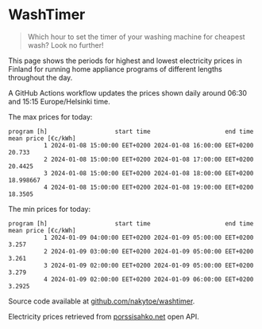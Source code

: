 
# WashTimer

> Which hour to set the timer of your washing machine for cheapest wash? Look no further!

This page shows the periods for highest and lowest electricity prices in Finland 
for running home appliance programs of different lengths throughout the day. 

A GitHub Actions workflow updates the prices shown daily around 06:30 and 15:15 Europe/Helsinki time.

The max prices for today:

	program [h]                   start time                     end time mean price [€c/kWh]
	          1 2024-01-08 15:00:00 EET+0200 2024-01-08 16:00:00 EET+0200              20.733
	          2 2024-01-08 15:00:00 EET+0200 2024-01-08 17:00:00 EET+0200             20.4425
	          3 2024-01-08 15:00:00 EET+0200 2024-01-08 18:00:00 EET+0200           18.998667
	          4 2024-01-08 15:00:00 EET+0200 2024-01-08 19:00:00 EET+0200             18.3505

The min prices for today:

	program [h]                   start time                     end time mean price [€c/kWh]
	          1 2024-01-09 04:00:00 EET+0200 2024-01-09 05:00:00 EET+0200               3.257
	          2 2024-01-09 03:00:00 EET+0200 2024-01-09 05:00:00 EET+0200               3.261
	          3 2024-01-09 02:00:00 EET+0200 2024-01-09 05:00:00 EET+0200               3.279
	          4 2024-01-09 02:00:00 EET+0200 2024-01-09 06:00:00 EET+0200              3.2925


Source code available at [github.com/nakytoe/washtimer](https://github.com/nakytoe/washtimer).

Electricity prices retrieved from [porssisahko.net](https://porssisahko.net/api) open API.
